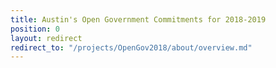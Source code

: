 ```yaml
---
title: Austin's Open Government Commitments for 2018-2019
position: 0
layout: redirect
redirect_to: "/projects/OpenGov2018/about/overview.md"
---
```

